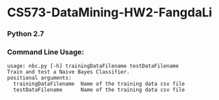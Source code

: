 # CS573-DataMining-HW2-FangdaLi
### Python 2.7
### Command Line Usage:
```
usage: nbc.py [-h] trainingDataFilename testDataFilename
Train and test a Naive Bayes Classifier.
positional arguments:
  trainingDataFilename  Name of the training data csv file
  testDataFilename      Name of the training data csv file
```
